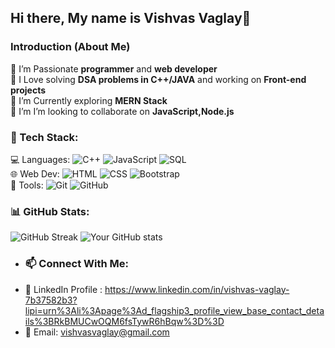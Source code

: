 ## Hi there, My name is Vishvas Vaglay👋

<!--
**Vishvas0419/Vishvas0419** is a ✨ _special_ ✨ repository because its `README.md` (this file) appears on your GitHub profile.

Here are some ideas to get you started:

- 🔭 I’m currently working on ...
- 🌱 I’m currently learning ...
- 👯 I’m looking to collaborate on ...
- 🤔 I’m looking for help with ...
- 💬 Ask me about ...
- 📫 How to reach me: ...
- 😄 Pronouns: ...
- ⚡ Fun fact: ...
-->  

### Introduction (About Me)
🔹 I’m Passionate **programmer** and **web developer**  
🔹 I Love solving **DSA problems in C++/JAVA** and working on **Front-end projects**  
🔹 I’m Currently exploring **MERN Stack**  
🔹 I’m I’m looking to collaborate on **JavaScript,Node.js**

### 🚀 Tech Stack:
💻 Languages: ![C++](https://img.shields.io/badge/C++-blue?style=flat&logo=c%2B%2B) ![JavaScript](https://img.shields.io/badge/JavaScript-yellow?style=flat&logo=javascript) ![SQL](https://img.shields.io/badge/SQL-blue?style=flat&logo=sqlite)  
🌐 Web Dev: ![HTML](https://img.shields.io/badge/HTML5-orange?style=flat&logo=html5) ![CSS](https://img.shields.io/badge/CSS3-blue?style=flat&logo=css3) ![Bootstrap](https://img.shields.io/badge/Bootstrap-purple?style=flat&logo=bootstrap)  
🔧 Tools: ![Git](https://img.shields.io/badge/Git-red?style=flat&logo=git) ![GitHub](https://img.shields.io/badge/GitHub-black?style=flat&logo=github)  

### 📊 GitHub Stats:
![GitHub Streak](https://github-readme-streak-stats.herokuapp.com/?user=Vishvas0419&theme=dark&hide_border=true)
![Your GitHub stats](https://github-readme-stats.vercel.app/api?username=Vishvas0419&show_icons=true&theme=dark)

<!--### 🔥 Featured Projects:
- 🛒 [CU Campus](https://github.com/your-username/cu-campus) - A university website with event details, food ordering, complaints, and hostel management.
- ☕ [Barista Coffee Menu](https://github.com/your-username/coffee-menu) - A web-based menu with a bill generator using JavaScript and Bootstrap.
- 🏠 [IoT Smart Home](https://github.com/your-username/smart-home) - A home automation system using Arduino and IoT sensors. -->

- ### 📫 Connect With Me:
- 👔 LinkedIn Profile : https://www.linkedin.com/in/vishvas-vaglay-7b37582b3?lipi=urn%3Ali%3Apage%3Ad_flagship3_profile_view_base_contact_details%3BRkBMUCwOQM6fsTywR6hBqw%3D%3D
- 📧 Email: vishvasvaglay@gmail.com





